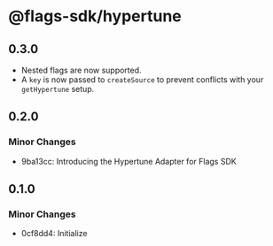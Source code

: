 # @flags-sdk/hypertune

## 0.3.0

- Nested flags are now supported.
- A `key` is now passed to `createSource` to prevent conflicts with your `getHypertune` setup.

## 0.2.0

### Minor Changes

- 9ba13cc: Introducing the Hypertune Adapter for Flags SDK

## 0.1.0

### Minor Changes

- 0cf8dd4: Initialize
